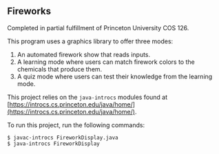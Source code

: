 ## Fireworks

Completed in partial fulfillment of Princeton University COS 126.

This program uses a graphics library to offer three modes:
1. An automated firework show that reads inputs.
2. A learning mode where users can match firework colors to the chemicals that produce them.
3. A quiz mode where users can test their knowledge from the learning mode.

This project relies on the `java-introcs` modules found at [https://introcs.cs.princeton.edu/java/home/](https://introcs.cs.princeton.edu/java/home/).

To run this project, run the following commands:
```
$ javac-introcs FireworkDisplay.java
$ java-introcs FireworkDisplay
```